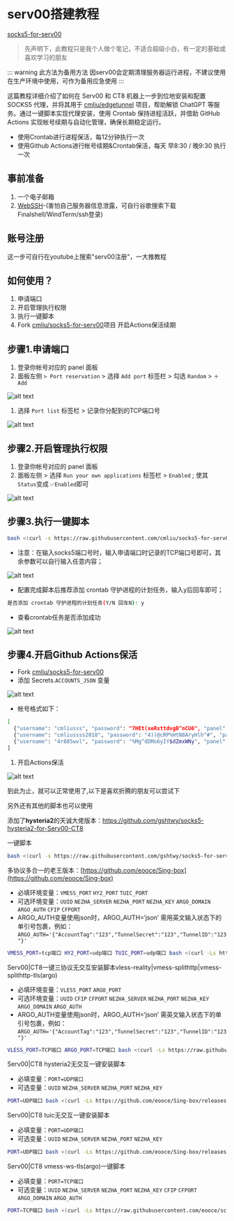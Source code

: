 # serv00搭建教程

[socks5-for-serv00](https://github.com/cmliu/socks5-for-serv00)

> 先声明下，此教程只是我个人做个笔记，不适合超级小白，有一定的基础或喜欢学习的朋友


::: warning 此方法为备用方法
因serv00会定期清理服务器运行进程，不建议使用在生产环境中使用，可作为备用应急使用
:::


这篇教程详细介绍了如何在 Serv00 和 CT8 机器上一步到位地安装和配置 SOCKS5 代理，并将其用于 [cmliu/edgetunnel](https://github.com/cmliu/edgetunnel) 项目，帮助解锁 ChatGPT 等服务。通过一键脚本实现代理安装，使用 Crontab 保持进程活跃，并借助 GitHub Actions 实现帐号续期与自动化管理，确保长期稳定运行。

 - 使用Crontab进行进程保活，每12分钟执行一次
 - 使用Github Actions进行帐号续期&Crontab保活，每天 早8:30 / 晚9:30 执行一次


## 事前准备

1. 一个电子邮箱
1. [WebSSH](https://webssh.090227.xyz/)-(害怕自己服务器信息泄露，可自行谷歌搜索下载Finalshell/WindTerm/ssh登录)


## 账号注册

这一步可自行在youtube上搜索"serv00注册"，一大推教程

## 如何使用？

1. 申请端口
1. 开启管理执行权限
1. 执行一键脚本
1. Fork [cmliu/socks5-for-serv00](https://github.com/cmliu/socks5-for-serv00)项目 开启Actions保活续期

## 步骤1.申请端口

1. 登录你帐号对应的 panel 面板
1. 面板左侧 `> Port reservation` > 选择 `Add port` 标签栏 > 勾选 `Random` > `＋Add`

![alt text](https://img.deattor.us.kg/file/1730640867338_20240821060338.png)

1. 选择 `Port list` 标签栏 > 记录你分配到的TCP端口号

![alt text](https://img.deattor.us.kg/file/1730640925027_2.png)


## 步骤2.开启管理执行权限

1. 登录你帐号对应的 panel 面板
1. 面板左侧 > 选择 `Run your own applications` 标签栏 > `Enabled` ; 使其`Status`变成 `✅Enabled`即可

![alt text](https://img.deattor.us.kg/file/1730641010338_3.png)

## 步骤3.执行一键脚本

```sh
bash <(curl -s https://raw.githubusercontent.com/cmliu/socks5-for-serv00/main/install-socks5.sh)
```

 - 注意：在输入socks5端口号时，输入申请端口时记录的TCP端口号即可，其余参数可以自行输入任意内容；

 ![alt text](https://img.deattor.us.kg/file/1730641102220_20240821061949.png)

 - 配置完成脚本后推荐添加 crontab 守护进程的计划任务，输入y后回车即可；

```sh
是否添加 crontab 守护进程的计划任务(Y/N 回车N): y
```

 - 查看crontab任务是否添加成功

![alt text](https://img.deattor.us.kg/file/1730641245799_20240821063234.png)

## 步骤4.开启Github Actions保活

 - Fork [cmliu/socks5-for-serv00](https://github.com/cmliu/socks5-for-serv00)
 - 添加 Secrets.`ACCOUNTS_JSON` 变量


![alt text](https://img.deattor.us.kg/file/1730641413336_6.png)

 - 帐号格式如下：

```sh
[
  {"username": "cmliusss", "password": "7HEt(xeRxttdvgB^nCU6", "panel": "panel4.serv00.com", "ssh": "s4.serv00.com"},
  {"username": "cmliussss2018", "password": "4))@cRP%HtN8AryHlh^#", "panel": "panel7.serv00.com", "ssh": "s7.serv00.com"},
  {"username": "4r885wvl", "password": "%Mg^dDMo6yIY$dZmxWNy", "panel": "panel.ct8.pl", "ssh": "s1.ct8.pl"}
]
```

1. 开启Actions保活

![alt text](https://img.deattor.us.kg/file/1730641506869_7.png)


到此为止，就可以正常使用了,以下是喜欢折腾的朋友可以尝试下

另外还有其他的脚本也可以使用

添加了**hysteria2**的天诚大佬版本：https://github.com/gshtwy/socks5-hysteria2-for-Serv00-CT8

一键脚本
```sh
bash <(curl -s https://raw.githubusercontent.com/gshtwy/socks5-for-serv00/main/install-socks5-hysteria.sh)
```

多协议多合一的老王版本：[https://github.com/eooce/Sing-box](https://github.com/eooce/Sing-box)


 - 必填环境变量：`VMESS_PORT` `HY2_PORT` `TUIC_PORT`
 - 可选环境变量：`UUID` `NEZHA_SERVER` `NEZHA_PORT` `NEZHA_KEY` `ARGO_DOMAIN` `ARGO_AUTH` `CFIP` `CFPORT`
 - ARGO_AUTH变量使用json时，ARGO_AUTH=‘json’ 需用英文输入状态下的单引号包裹，例如：`ARGO_AUTH='{"AccountTag":"123","TunnelSecret":"123","TunnelID":"123"}'`

```sh
VMESS_PORT=tcp端口 HY2_PORT=udp端口 TUIC_PORT=udp端口 bash <(curl -Ls https://raw.githubusercontent.com/eooce/sing-box/main/sb_00.sh)
```

Serv00|CT8一键三协议无交互安装脚本vless-reality|vmess-splithttp|vmess-splithttp-tls(argo)

 - 必填环境变量：`VLESS_PORT` `ARGO_PORT`
 - 可选环境变量：`UUID` `CFIP` `CFPORT` `NEZHA_SERVER` `NEZHA_PORT` `NEZHA_KEY` `ARGO_DOMAIN` `ARGO_AUTH`
 - ARGO_AUTH变量使用json时，ARGO_AUTH=‘json’ 需英文输入状态下的单引号包裹，例如：`ARGO_AUTH='{"AccountTag":"123","TunnelSecret":"123","TunnelID":"123"}'`

```sh
VLESS_PORT=TCP端口 ARGO_PORT=TCP端口 bash <(curl -Ls https://raw.githubusercontent.com/eooce/sing-box/test/x00.sh)
```

Serv00|CT8 hysteria2无交互一键安装脚本

 - 必填变量：`PORT=UDP端口`
 - 可选变量：`UUID` `NEZHA_SERVER` `NEZHA_PORT` `NEZHA_KEY`

```sh
PORT=UDP端口 bash <(curl -Ls https://github.com/eooce/Sing-box/releases/download/00/2.sh)
```

Serv00|CT8 tuic无交互一键安装脚本

 - 必填变量：`PORT=UDP端口`
 - 可选变量：`UUID` `NEZHA_SERVER` `NEZHA_PORT` `NEZHA_KEY`

```sh
PORT=UDP端口 bash <(curl -Ls https://github.com/eooce/Sing-box/releases/download/00/tu.sh)
```

Serv00|CT8 vmess-ws-tls(argo)一键脚本

 - 必填变量：`PORT=TCP端口`
 - 可选变量：`UUID` `NEZHA_SERVER` `NEZHA_PORT` `NEZHA_KEY` `CFIP` `CFPORT` `ARGO_DOMAIN` `ARGO_AUTH`


```sh
PORT=TCP端口 bash <(curl -Ls https://raw.githubusercontent.com/eooce/scripts/master/containers-shell/00_vmess.sh)
```

